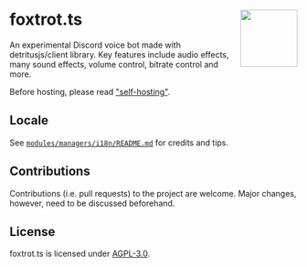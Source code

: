 # foxtrot.ts <img align="right" width="100" src="https://foxtrot.litterbin.dev/abstract.png">
An experimental Discord voice bot made with detritusjs/client library.
Key features include audio effects, many sound effects, volume control,
bitrate control and more.

Before hosting, please read ["self-hosting"](https://foxtrot.litterbin.dev/docs/self-hosting).

## Locale
See [`modules/managers/i18n/README.md`](https://github.com/LitterbinCollective/foxtrot.ts/blob/master/modules/managers/i18n/README.md)
for credits and tips.

## Contributions
Contributions (i.e. pull requests) to the project are welcome. Major
changes, however, need to be discussed beforehand.

## License
foxtrot.ts is licensed under [AGPL-3.0](https://github.com/LitterbinCollective/foxtrot.ts/blob/master/COPYING).